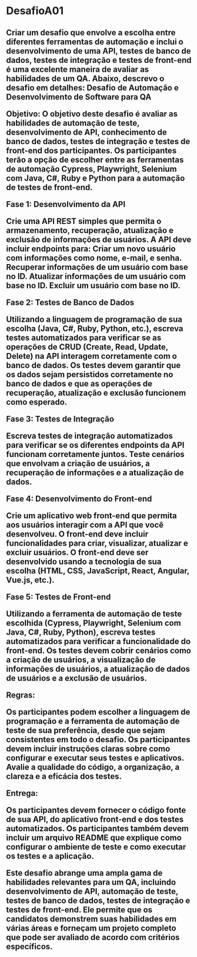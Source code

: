 # DesafioA01

<p><h2>Criar um desafio que envolve a escolha entre diferentes ferramentas de automação e inclui o desenvolvimento de uma API, testes de banco de dados, testes de integração e testes de front-end é uma excelente maneira de avaliar as habilidades de um QA. Abaixo, descrevo o desafio em detalhes:
Desafio de Automação e Desenvolvimento de Software para QA

Objetivo: O objetivo deste desafio é avaliar as habilidades de automação de teste, desenvolvimento de API, conhecimento de banco de dados, testes de integração e testes de front-end dos participantes. Os participantes terão a opção de escolher entre as ferramentas de automação Cypress, Playwright, Selenium com Java, C#, Ruby e Python para a automação de testes de front-end.

Fase 1: Desenvolvimento da API

Crie uma API REST simples que permita o armazenamento, recuperação, atualização e exclusão de informações de usuários.
    A API deve incluir endpoints para:
    Criar um novo usuário com informações como nome, e-mail, e senha.
    Recuperar informações de um usuário com base no ID.
    Atualizar informações de um usuário com base no ID.
    Excluir um usuário com base no ID.

Fase 2: Testes de Banco de Dados

Utilizando a linguagem de programação de sua escolha (Java, C#, Ruby, Python, etc.), escreva testes automatizados para verificar se as operações de CRUD (Create, Read, Update, Delete) na API interagem corretamente com o banco de dados.
Os testes devem garantir que os dados sejam persistidos corretamente no banco de dados e que as operações de recuperação, atualização e exclusão funcionem como esperado.

Fase 3: Testes de Integração

Escreva testes de integração automatizados para verificar se os diferentes endpoints da API funcionam corretamente juntos.
Teste cenários que envolvam a criação de usuários, a recuperação de informações e a atualização de dados.

Fase 4: Desenvolvimento do Front-end

Crie um aplicativo web front-end que permita aos usuários interagir com a API que você desenvolveu.
O front-end deve incluir funcionalidades para criar, visualizar, atualizar e excluir usuários.
O front-end deve ser desenvolvido usando a tecnologia de sua escolha (HTML, CSS, JavaScript, React, Angular, Vue.js, etc.).

Fase 5: Testes de Front-end

Utilizando a ferramenta de automação de teste escolhida (Cypress, Playwright, Selenium com Java, C#, Ruby, Python), escreva testes automatizados para verificar a funcionalidade do front-end.
Os testes devem cobrir cenários como a criação de usuários, a visualização de informações de usuários, a atualização de dados de usuários e a exclusão de usuários.

Regras:

Os participantes podem escolher a linguagem de programação e a ferramenta de automação de teste de sua preferência, desde que sejam consistentes em todo o desafio.
Os participantes devem incluir instruções claras sobre como configurar e executar seus testes e aplicativos.
Avalie a qualidade do código, a organização, a clareza e a eficácia dos testes.

Entrega:

Os participantes devem fornecer o código fonte de sua API, do aplicativo front-end e dos testes automatizados.
Os participantes também devem incluir um arquivo README que explique como configurar o ambiente de teste e como executar os testes e a aplicação.

Este desafio abrange uma ampla gama de habilidades relevantes para um QA, incluindo desenvolvimento de API, automação de teste, testes de banco de dados, testes de integração e testes de front-end. Ele permite que os candidatos demonstrem suas habilidades em várias áreas e forneçam um projeto completo que pode ser avaliado de acordo com critérios específicos.</h2></p>
